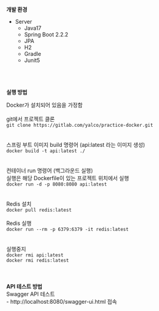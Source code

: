 **개발 환경**
- Server
    - Java17
    - Spring Boot 2.2.2
    - JPA
    - H2
    - Gradle
    - Junit5
  <br/>
    <br/>
      <br/>
**실행 방법**

Docker가 설치되어 있음을 가정함
 <br/>
 <br/>
git에서 프로젝트 클론   
```git clone https://gitlab.com/yalco/practice-docker.git```   
 <br/>
  <br/>
스프링 부트 이미지 build 명령어 (api:latest 라는 이미지 생성)   
```docker build -t api:latest ./```   
 <br/> 
 <br/>
컨테이너 run 명령어 (백그라운드 실행)   
실행은 해당 Dockerfile이 있는 프로젝트 위치에서 실행      
```docker run -d -p 8080:8080 api:latest```   
 <br/>
  <br/>
Redis 설치   
```docker pull redis:latest```   
  <br/>
Redis 실행   
```docker run --rm -p 6379:6379 -it redis:latest```   
<br/>
<br/>
실행중지      
```docker rmi api:latest```      
```docker rmi redis:latest```   
<br/>
<br/>
<br/>
**API 테스트 방법**   
Swagger API 테스트   
    - http://localhost:8080/swagger-ui.html 접속   

